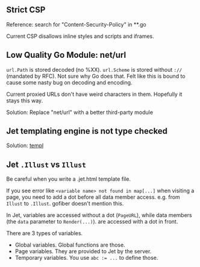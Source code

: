 ## Strict CSP

Reference: search for "Content-Security-Policy" in **.go

Current CSP disallows inline styles and scripts and iframes.

## Low Quality Go Module: net/url

`url.Path` is stored decoded (no %XX). `url.Scheme` is stored without `://` (mandated by RFC). Not sure why Go does that. Felt like this is bound to cause some nasty bug on decoding and encoding.

Current proxied URLs don't have weird characters in them. Hopefully it stays this way.

Solution: Replace "net/url" with a better third-party module

## Jet templating engine is not type checked

Solution: [templ](https://github.com/a-h/templ)

## Jet `.Illust` vs `Illust`

Be careful when you write a .jet.html template file.

If you see error like `<variable name> not found in map[...]` when visiting a page, you need to add a dot before all data member access. e.g. from `Illust` to `.Illust`. gofiber doesn't mention this.

In Jet, variables are accessed without a dot (`PageURL`), while data members (the `data` parameter to `Render(...)`). are accessed with a dot in front.

There are 3 types of variables.

- Global variables. Global functions are those.
- Page variables. They are provided to Jet by the server.
- Temporary variables. You use `abc := ...` to define those.
